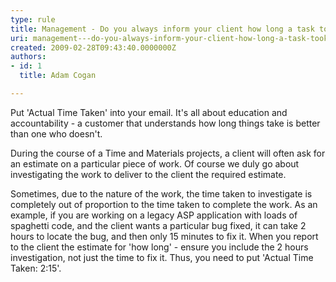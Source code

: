 ```yaml
---
type: rule
title: Management - Do you always inform your client how long a task took?
uri: management---do-you-always-inform-your-client-how-long-a-task-took
created: 2009-02-28T09:43:40.0000000Z
authors:
- id: 1
  title: Adam Cogan

---
```




<span class='intro'> 
  <p>Put 'Actual Time Taken' into your email. It's all about education and accountability - a customer that understands how long things take is better than one who doesn't. <br></p>
<p>During the course of a Time and Materials projects, a client will often ask for an estimate on a particular piece of work. Of course we duly go about investigating the work to deliver to the client the required estimate.</p>
 </span>

<p>Sometimes, due to the nature of the work, the time taken to investigate is completely out of proportion to the time taken to complete the work. As an example, if you are working on a legacy ASP application with loads of spaghetti code, and the client wants a particular bug fixed, it can take 2 hours to locate the bug, and then only 15 minutes to fix it. When you report to the client the estimate for 'how long' - ensure you include the 2 hours investigation, not just the time to fix it. Thus, you need to put 'Actual Time Taken&#58; 2&#58;15'.<br></p> ​



